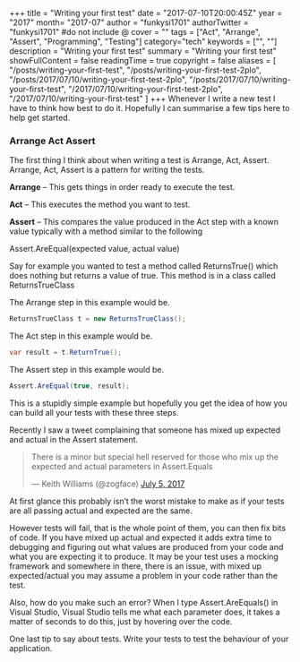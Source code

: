 +++
title = "Writing your first test"
date = "2017-07-10T20:00:45Z"
year = "2017"
month= "2017-07"
author = "funkysi1701"
authorTwitter = "funkysi1701" #do not include @
cover = ""
tags = ["Act", "Arrange", "Assert", "Programming", "Testing"]
category="tech"
keywords = ["", ""]
description =  "Writing your first test"
summary = "Writing your first test"
showFullContent = false
readingTime = true
copyright = false
aliases = [
    "/posts/writing-your-first-test",
    "/posts/writing-your-first-test-2plo",
    "/posts/2017/07/10/writing-your-first-test-2plo",
    "/posts/2017/07/10/writing-your-first-test",
    "/2017/07/10/writing-your-first-test-2plo",
    "/2017/07/10/writing-your-first-test"
]
+++
Whenever I write a new test I have to think how best to do it. Hopefully I can summarise a few tips here to help get started.

### Arrange Act Assert

The first thing I think about when writing a test is Arrange, Act, Assert. Arrange, Act, Assert is a pattern for writing the tests.

**Arrange** – This gets things in order ready to execute the test.

**Act** – This executes the method you want to test.

**Assert** – This compares the value produced in the Act step with a known value typically with a method similar to the following

Assert.AreEqual(expected value, actual value)

Say for example you wanted to test a method called ReturnsTrue() which does nothing but returns a value of true. This method is in a class called ReturnsTrueClass

The Arrange step in this example would be.

```csharp
ReturnsTrueClass t = new ReturnsTrueClass();
```

The Act step in this example would be.

```csharp
var result = t.ReturnTrue();
```

The Assert step in this example would be.

```csharp
Assert.AreEqual(true, result);
```

This is a stupidly simple example but hopefully you get the idea of how you can build all your tests with these three steps.

Recently I saw a tweet complaining that someone has mixed up expected and actual in the Assert statement.

<blockquote class="twitter-tweet"><p lang="en" dir="ltr">There is a minor but special hell reserved for those who mix up the expected and actual parameters in Assert.Equals</p>&mdash; Keith Williams (@zogface) <a href="https://twitter.com/zogface/status/882737770095149056?ref_src=twsrc%5Etfw">July 5, 2017</a></blockquote> <script async src="https://platform.twitter.com/widgets.js" charset="utf-8"></script>

At first glance this probably isn’t the worst mistake to make as if your tests are all passing actual and expected are the same.

However tests will fail, that is the whole point of them, you can then fix bits of code. If you have mixed up actual and expected it adds extra time to debugging and figuring out what values are produced from your code and what you are expecting it to produce. It may be your test uses a mocking framework and somewhere in there, there is an issue, with mixed up expected/actual you may assume a problem in your code rather than the test.

Also, how do you make such an error? When I type Assert.AreEquals() in Visual Studio, Visual Studio tells me what each parameter does, it takes a matter of seconds to do this, just by hovering over the code.

One last tip to say about tests. Write your tests to test the behaviour of your application.